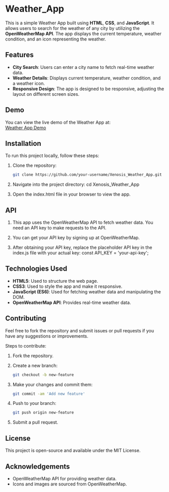 # Weather_App

This is a simple Weather App built using **HTML**, **CSS**, and **JavaScript**. It allows users to search for the weather of any city by utilizing the **OpenWeatherMap API**. The app displays the current temperature, weather condition, and an icon representing the weather.

## Features

- **City Search**: Users can enter a city name to fetch real-time weather data.
- **Weather Details**: Displays current temperature, weather condition, and a weather icon.
- **Responsive Design**: The app is designed to be responsive, adjusting the layout on different screen sizes.

## Demo

You can view the live demo of the Weather App at:  
[Weather App Demo](https://superb-biscochitos-ee23c8.netlify.app/)

## Installation

To run this project locally, follow these steps:

1. Clone the repository:
   ```bash
   git clone https://github.com/your-username/Xenosis_Weather_App.git

2. Navigate into the project directory: cd Xenosis_Weather_App

3. Open the index.html file in your browser to view the app.

## API

1. This app uses the OpenWeatherMap API to fetch weather data. You need an API key to make requests to the API.

2. You can get your API key by signing up at OpenWeatherMap.

3. After obtaining your API key, replace the placeholder API key in the index.js file with your actual key:
   const API_KEY = 'your-api-key';


## Technologies Used

- **HTML5**: Used to structure the web page.
- **CSS3**: Used to style the app and make it responsive.
- **JavaScript (ES6)**: Used for fetching weather data and manipulating the DOM.
- **OpenWeatherMap API**: Provides real-time weather data.
  
## Contributing

Feel free to fork the repository and submit issues or pull requests if you have any suggestions or improvements.

Steps to contribute:

1. Fork the repository.
  
2. Create a new branch:
   ```bash
   git checkout -b new-feature
   
3. Make your changes and commit them:
   ```bash
   git commit -am 'Add new feature'
   
4. Push to your branch:
   ```bash
   git push origin new-feature
   
5. Submit a pull request.

## License

This project is open-source and available under the MIT License.

## Acknowledgements

- OpenWeatherMap API for providing weather data.
- Icons and images are sourced from OpenWeatherMap.
